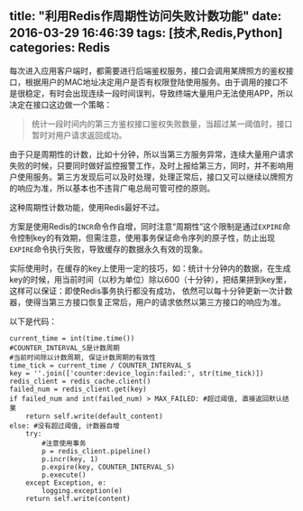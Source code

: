 title: "利用Redis作周期性访问失败计数功能"
date: 2016-03-29 16:46:39
tags: [技术,Redis,Python]
categories: Redis
---
每次进入应用客户端时，都需要进行后端鉴权服务，接口会调用某牌照方的鉴权接口，根据用户的MAC地址决定用户是否有权限登陆使用服务。由于调用的接口不是很稳定，有时会出现连续一段时间误判，导致终端大量用户无法使用APP，所以决定在接口这边做一个策略：

>统计一段时间内的第三方鉴权接口鉴权失败数量，当超过某一阈值时，接口暂时对用户请求返回成功。

由于只是周期性的计数，比如十分钟，所以当第三方服务异常，连续大量用户请求失败的时候，只要同时做好监控报警工作，及时上报给第三方，同时，并不影响用户使用服务。第三方发现后可以及时处理，处理正常后，接口又可以继续以牌照方的响应为准，所以基本也不违背广电总局可管可控的原则。

这种周期性计数功能，使用Redis最好不过。

方案是使用Redis的`INCR`命令作自增，同时注意“周期性”这个限制是通过`EXPIRE`命令控制key的有效期，但需注意，使用事务保证命令序列的原子性，防止出现`EXPIRE`命令执行失败，导致缓存的数据永久有效的现象。

实际使用时，在缓存的key上使用一定的技巧，如：统计十分钟内的数据，在生成key的时候，用当前时间（以秒为单位）除以600（十分钟），把结果拼到key里，这样可以保证：即使Redis事务执行都没有成功， 依然可以每十分钟更新一次计数器，使得当第三方接口恢复正常后，用户的请求依然以第三方接口的响应为准。

以下是代码：

    current_time = int(time.time())
    #COUNTER_INTERVAL_S是计数周期
    #当前时间除以计数周期, 保证计数周期的有效性
    time_tick = current_time / COUNTER_INTERVAL_S
    key = ''.join(['counter:device_login:failed:', str(time_tick)])
    redis_client = redis_cache.client()
    failed_num = redis_client.get(key)
    if failed_num and int(failed_num) > MAX_FAILED: #超过阈值, 直接返回默认结果
        return self.write(default_content)
    else: #没有超过阈值, 计数器自增
        try:
            #注意使用事务
            p = redis_client.pipeline()
            p.incr(key, 1)
            p.expire(key, COUNTER_INTERVAL_S)
            p.execute()
        except Exception, e:
            logging.exception(e)
        return self.write(content)

